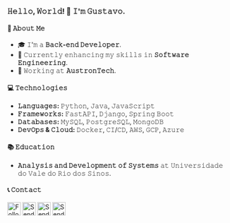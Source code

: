 ### 𝙷𝚎𝚕𝚕𝚘, 𝚆𝚘𝚛𝚕𝚍! 👋 𝙸'𝚖 𝙶𝚞𝚜𝚝𝚊𝚟𝚘.

#### 🚀 𝙰𝚋𝚘𝚞𝚝 𝙼𝚎
- 🎓 𝙸'𝚖 𝚊 **𝙱𝚊𝚌𝚔-𝚎𝚗𝚍 𝙳𝚎𝚟𝚎𝚕𝚘𝚙𝚎𝚛**.
- 🌱 𝙲𝚞𝚛𝚛𝚎𝚗𝚝𝚕𝚢 𝚎𝚗𝚑𝚊𝚗𝚌𝚒𝚗𝚐 𝚖𝚢 𝚜𝚔𝚒𝚕𝚕𝚜 𝚒𝚗 **𝚂𝚘𝚏𝚝𝚠𝚊𝚛𝚎 𝙴𝚗𝚐𝚒𝚗𝚎𝚎𝚛𝚒𝚗𝚐**.
- 🏢 𝚆𝚘𝚛𝚔𝚒𝚗𝚐 𝚊𝚝 **𝙰𝚞𝚜𝚝𝚛𝚘𝚗𝚃𝚎𝚌𝚑**.

#### 💻 𝚃𝚎𝚌𝚑𝚗𝚘𝚕𝚘𝚐𝚒𝚎𝚜
- **𝙻𝚊𝚗𝚐𝚞𝚊𝚐𝚎𝚜:** 𝙿𝚢𝚝𝚑𝚘𝚗, 𝙹𝚊𝚟𝚊, 𝙹𝚊𝚟𝚊𝚂𝚌𝚛𝚒𝚙𝚝
- **𝙵𝚛𝚊𝚖𝚎𝚠𝚘𝚛𝚔𝚜:** 𝙵𝚊𝚜𝚝𝙰𝙿𝙸, 𝙳𝚓𝚊𝚗𝚐𝚘, 𝚂𝚙𝚛𝚒𝚗𝚐 𝙱𝚘𝚘𝚝
- **𝙳𝚊𝚝𝚊𝚋𝚊𝚜𝚎𝚜:** 𝙼𝚢𝚂𝚀𝙻, 𝙿𝚘𝚜𝚝𝚐𝚛𝚎𝚂𝚀𝙻, 𝙼𝚘𝚗𝚐𝚘𝙳𝙱
- **𝙳𝚎𝚟𝙾𝚙𝚜 & 𝙲𝚕𝚘𝚞𝚍:** 𝙳𝚘𝚌𝚔𝚎𝚛, 𝙲𝙸/𝙲𝙳, 𝙰𝚆𝚂, 𝙶𝙲𝙿, 𝙰𝚣𝚞𝚛𝚎

#### 📚 𝙴𝚍𝚞𝚌𝚊𝚝𝚒𝚘𝚗
- **𝙰𝚗𝚊𝚕𝚢𝚜𝚒𝚜 𝚊𝚗𝚍 𝙳𝚎𝚟𝚎𝚕𝚘𝚙𝚖𝚎𝚗𝚝 𝚘𝚏 𝚂𝚢𝚜𝚝𝚎𝚖𝚜** 𝚊𝚝 𝚄𝚗𝚒𝚟𝚎𝚛𝚜𝚒𝚍𝚊𝚍𝚎 𝚍𝚘 𝚅𝚊𝚕𝚎 𝚍𝚘 𝚁𝚒𝚘 𝚍𝚘𝚜 𝚂𝚒𝚗𝚘𝚜.

#### 📞 𝙲𝚘𝚗𝚝𝚊𝚌𝚝
[<img src="https://upload.wikimedia.org/wikipedia/commons/thumb/c/ca/LinkedIn_logo_initials.png/480px-LinkedIn_logo_initials.png" height="30em" align="center" alt="Follow Gustavo on LinkedIn" title="Follow Gustavo on LinkedIn"/>](https://www.linkedin.com/in/gustavo-carvalho-0250411a7/)
[<img src="https://logodownload.org/wp-content/uploads/2017/11/discord-logo-1-1.png" height="30em" align="center" alt="Send a message on Discord" title="Send a message on Discord"/>](https://discord.com/channels/@me/1198891530908348436)
[<img src="https://png.pngtree.com/png-vector/20221018/ourmid/pngtree-whatsapp-phone-icon-png-image_6315989.png" height="30em" align="center" alt="Send a message on WhatsApp" title="Send a message on WhatsApp"/>](https://wa.me/5548991515487)
[<img src="https://www.ccsa.ufpb.br/quantum/contents/imagens/Email.png/@@images/e6df151e-88ef-45e1-a0c8-13f36ae858ed.png" height="30em" align="center" alt="Send an Email" title="Send an Email"/>](mailto:gustaavoribeeiro@hotmail.com)

